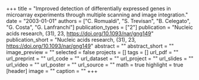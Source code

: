 +++
title = "Improved detection of differentially expressed genes in microarray experiments through multiple scanning and image integration."
date = "2003-01-01"
authors = ["C. Romualdi", "S. Trevisan", "B. Celegato", "G. Costa", "G. Lanfranchi"]
publication_types = ["2"]
publication = "Nucleic acids research, (31), 23, https://doi.org/10.1093/nar/gng149"
publication_short = "Nucleic acids research, (31), 23, https://doi.org/10.1093/nar/gng149"
abstract = ""
abstract_short = ""
image_preview = ""
selected = false
projects = []
tags = []
url_pdf = ""
url_preprint = ""
url_code = ""
url_dataset = ""
url_project = ""
url_slides = ""
url_video = ""
url_poster = ""
url_source = ""
math = true
highlight = true
[header]
image = ""
caption = ""
+++
